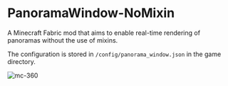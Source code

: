 # PanoramaWindow-NoMixin

A Minecraft Fabric mod that aims to enable real-time rendering of panoramas without the use of mixins.

The configuration is stored in `/config/panorama_window.json` in the game directory.

![mc-360](.github/assets/mc-360.gif)
